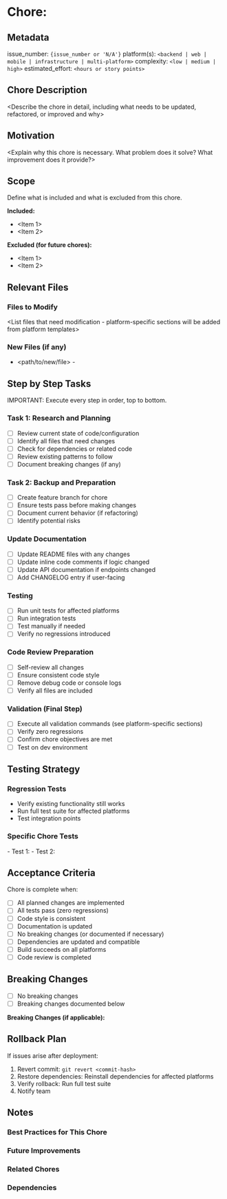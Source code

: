 # Chore: <chore name>

## Metadata
issue_number: `{issue_number or 'N/A'}`
platform(s): `<backend | web | mobile | infrastructure | multi-platform>`
complexity: `<low | medium | high>`
estimated_effort: `<hours or story points>`

## Chore Description
<Describe the chore in detail, including what needs to be updated, refactored, or improved and why>

## Motivation
<Explain why this chore is necessary. What problem does it solve? What improvement does it provide?>

## Scope

Define what is included and what is excluded from this chore.

**Included:**
- <Item 1>
- <Item 2>

**Excluded (for future chores):**
- <Item 1>
- <Item 2>

## Relevant Files

### Files to Modify
<List files that need modification - platform-specific sections will be added from platform templates>

### New Files (if any)
- <path/to/new/file> - <purpose>

## Step by Step Tasks

IMPORTANT: Execute every step in order, top to bottom.

### Task 1: Research and Planning
- [ ] Review current state of code/configuration
- [ ] Identify all files that need changes
- [ ] Check for dependencies or related code
- [ ] Review existing patterns to follow
- [ ] Document breaking changes (if any)

### Task 2: Backup and Preparation
- [ ] Create feature branch for chore
- [ ] Ensure tests pass before making changes
- [ ] Document current behavior (if refactoring)
- [ ] Identify potential risks

<Platform-specific tasks will be inserted here from platform templates>

### Update Documentation
- [ ] Update README files with any changes
- [ ] Update inline code comments if logic changed
- [ ] Update API documentation if endpoints changed
- [ ] Add CHANGELOG entry if user-facing

### Testing
- [ ] Run unit tests for affected platforms
- [ ] Run integration tests
- [ ] Test manually if needed
- [ ] Verify no regressions introduced

### Code Review Preparation
- [ ] Self-review all changes
- [ ] Ensure consistent code style
- [ ] Remove debug code or console logs
- [ ] Verify all files are included

### Validation (Final Step)
- [ ] Execute all validation commands (see platform-specific sections)
- [ ] Verify zero regressions
- [ ] Confirm chore objectives are met
- [ ] Test on dev environment

## Testing Strategy

### Regression Tests
- Verify existing functionality still works
- Run full test suite for affected platforms
- Test integration points

### Specific Chore Tests
<List specific tests for this chore>
- Test 1: <Description>
- Test 2: <Description>

<Platform-specific testing strategies will be added from platform templates>

## Acceptance Criteria

Chore is complete when:
- [ ] All planned changes are implemented
- [ ] All tests pass (zero regressions)
- [ ] Code style is consistent
- [ ] Documentation is updated
- [ ] No breaking changes (or documented if necessary)
- [ ] Dependencies are updated and compatible
- [ ] Build succeeds on all platforms
- [ ] Code review is completed

## Breaking Changes

- [ ] No breaking changes
- [ ] Breaking changes documented below

**Breaking Changes (if applicable):**
<Describe breaking changes and migration path>

## Rollback Plan

If issues arise after deployment:
1. Revert commit: `git revert <commit-hash>`
2. Restore dependencies: Reinstall dependencies for affected platforms
3. Verify rollback: Run full test suite
4. Notify team

## Notes

### Best Practices for This Chore
<List best practices specific to this chore>

### Future Improvements
<Optional improvements to consider later>

### Related Chores
<Link to related chores or follow-up work>

### Dependencies
<List any dependencies on other work or external factors>
